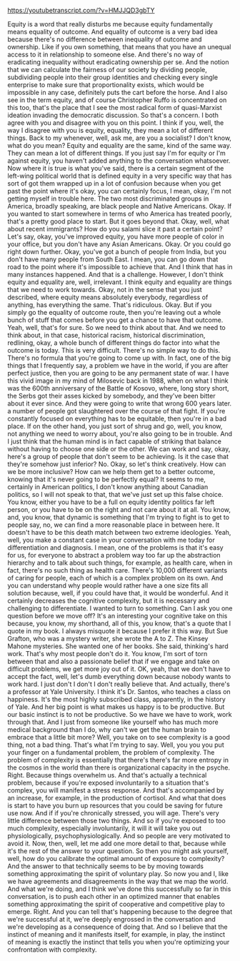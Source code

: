 https://youtubetranscript.com/?v=HMJJQD3gbTY

 Equity is a word that really disturbs me because equity fundamentally means equality of outcome. And equality of outcome is a very bad idea because there's no difference between inequality of outcome and ownership. Like if you own something, that means that you have an unequal access to it in relationship to someone else. And there's no way of eradicating inequality without eradicating ownership per se. And the notion that we can calculate the fairness of our society by dividing people, subdividing people into their group identities and checking every single enterprise to make sure that proportionality exists, which would be impossible in any case, definitely puts the cart before the horse. And I also see in the term equity, and of course Christopher Ruffo is concentrated on this too, that's the place that I see the most radical form of quasi-Marxist ideation invading the democratic discussion. So that's a concern. I both agree with you and disagree with you on this point. I think if you, well, the way I disagree with you is equity, equality, they mean a lot of different things. Back to my whenever, well, ask me, are you a socialist? I don't know, what do you mean? Equity and equality are the same, kind of the same way. They can mean a lot of different things. If you just say I'm for equity or I'm against equity, you haven't added anything to the conversation whatsoever. Now where it is true is what you've said, there is a certain segment of the left-wing political world that is defined equity in a very specific way that has sort of got them wrapped up in a lot of confusion because when you get past the point where it's okay, you can certainly focus, I mean, okay, I'm not getting myself in trouble here. The two most discriminated groups in America, broadly speaking, are black people and Native Americans. Okay. If you wanted to start somewhere in terms of who America has treated poorly, that's a pretty good place to start. But it goes beyond that. Okay, well, what about recent immigrants? How do you salami slice it past a certain point? Let's say, okay, you've improved equity, you have more people of color in your office, but you don't have any Asian Americans. Okay. Or you could go right down further. Okay, you've got a bunch of people from India, but you don't have many people from South East. I mean, you can go down that road to the point where it's impossible to achieve that. And I think that has in many instances happened. And that is a challenge. However, I don't think equity and equality are, well, irrelevant. I think equity and equality are things that we need to work towards. Okay, not in the sense that you just described, where equity means absolutely everybody, regardless of anything, has everything the same. That's ridiculous. Okay. But if you simply go the equality of outcome route, then you're leaving out a whole bunch of stuff that comes before you get a chance to have that outcome. Yeah, well, that's for sure. So we need to think about that. And we need to think about, in that case, historical racism, historical discrimination, redlining, okay, a whole bunch of different things do factor into what the outcome is today. This is very difficult. There's no simple way to do this. There's no formula that you're going to come up with. In fact, one of the big things that I frequently say, a problem we have in the world, if you are after perfect justice, then you are going to be any permanent state of war. I have this vivid image in my mind of Milosevic back in 1988, when on what I think was the 600th anniversary of the Battle of Kosovo, where, long story short, the Serbs got their asses kicked by somebody, and they've been bitter about it ever since. And they were going to write that wrong 600 years later. a number of people got slaughtered over the course of that fight. If you're constantly focused on everything has to be equitable, then you're in a bad place. If on the other hand, you just sort of shrug and go, well, you know, not anything we need to worry about, you're also going to be in trouble. And I just think that the human mind is in fact capable of striking that balance without having to choose one side or the other. We can work and say, okay, here's a group of people that don't seem to be achieving. Is it the case that they're somehow just inferior? No. Okay, so let's think creatively. How can we be more inclusive? How can we help them get to a better outcome, knowing that it's never going to be perfectly equal? It seems to me, certainly in American politics, I don't know anything about Canadian politics, so I will not speak to that, that we've just set up this false choice. You know, either you have to be a full on equity identity politics far left person, or you have to be on the right and not care about it at all. You know, and, you know, that dynamic is something that I'm trying to fight is to get to people say, no, we can find a more reasonable place in between here. It doesn't have to be this death match between two extreme ideologies. Yeah, well, you make a constant case in your conversation with me today for differentiation and diagnosis. I mean, one of the problems is that it's easy for us, for everyone to abstract a problem way too far up the abstraction hierarchy and to talk about such things, for example, as health care, when in fact, there's no such thing as health care. There's 10,000 different variants of caring for people, each of which is a complex problem on its own. And you can understand why people would rather have a one size fits all solution because, well, if you could have that, it would be wonderful. And it certainly decreases the cognitive complexity, but it is necessary and challenging to differentiate. I wanted to turn to something. Can I ask you one question before we move off? It's an interesting your cognitive take on this because, you know, my shorthand, all of this, you know, that's a quote that I quote in my book. I always misquote it because I prefer it this way. But Sue Grafton, who was a mystery writer, she wrote the A to Z. The Kinsey Mahone mysteries. She wanted one of her books. She said, thinking's hard work. That's why most people don't do it. You know, I'm sort of torn between that and also a passionate belief that if we engage and take on difficult problems, we get more joy out of it. OK, yeah, that we don't have to accept the fact, well, let's dumb everything down because nobody wants to work hard. I just don't I don't I don't really believe that. And actually, there's a professor at Yale University. I think it's Dr. Santos, who teaches a class on happiness. It's the most highly subscribed class, apparently, in the history of Yale. And her big point is what makes us happy is to be productive. But our basic instinct is to not be productive. So we have we have to work, work through that. And I just from someone like yourself who has much more medical background than I do, why can't we get the human brain to embrace that a little bit more? Well, you take on to see complexity is a good thing, not a bad thing. That's what I'm trying to say. Well, you you you put your finger on a fundamental problem, the problem of complexity. The problem of complexity is essentially that there's there's far more entropy in the cosmos in the world than there is organizational capacity in the psyche. Right. Because things overwhelm us. And that's actually a technical problem, because if you're exposed involuntarily to a situation that's complex, you will manifest a stress response. And that's accompanied by an increase, for example, in the production of cortisol. And what that does is start to have you burn up resources that you could be saving for future use now. And if if you're chronically stressed, you will age. There's very little difference between those two things. And so if you're exposed to too much complexity, especially involuntarily, it will it will take you out physiologically, psychophysiologically. And so people are very motivated to avoid it. Now, then, well, let me add one more detail to that, because while it's the rest of the answer to your question. So then you might ask yourself, well, how do you calibrate the optimal amount of exposure to complexity? And the answer to that technically seems to be by moving towards something approximating the spirit of voluntary play. So now you and I, like we have agreements and disagreements in the way that we map the world. And what we're doing, and I think we've done this successfully so far in this conversation, is to push each other in an optimized manner that enables something approximating the spirit of cooperative and competitive play to emerge. Right. And you can tell that's happening because to the degree that we're successful at it, we're deeply engrossed in the conversation and we're developing as a consequence of doing that. And so I believe that the instinct of meaning and it manifests itself, for example, in play, the instinct of meaning is exactly the instinct that tells you when you're optimizing your confrontation with complexity.